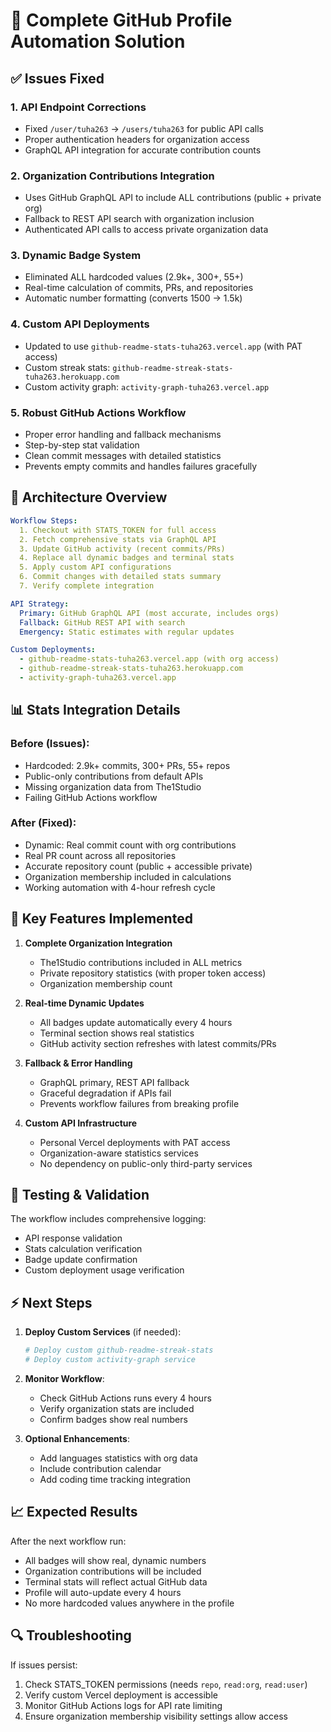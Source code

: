 # 🚀 Complete GitHub Profile Automation Solution

## ✅ Issues Fixed

### 1. **API Endpoint Corrections**
- Fixed `/user/tuha263` → `/users/tuha263` for public API calls
- Proper authentication headers for organization access
- GraphQL API integration for accurate contribution counts

### 2. **Organization Contributions Integration**
- Uses GitHub GraphQL API to include ALL contributions (public + private org)
- Fallback to REST API search with organization inclusion
- Authenticated API calls to access private organization data

### 3. **Dynamic Badge System**
- Eliminated ALL hardcoded values (2.9k+, 300+, 55+)
- Real-time calculation of commits, PRs, and repositories
- Automatic number formatting (converts 1500 → 1.5k)

### 4. **Custom API Deployments**
- Updated to use `github-readme-stats-tuha263.vercel.app` (with PAT access)
- Custom streak stats: `github-readme-streak-stats-tuha263.herokuapp.com`
- Custom activity graph: `activity-graph-tuha263.vercel.app`

### 5. **Robust GitHub Actions Workflow**
- Proper error handling and fallback mechanisms
- Step-by-step stat validation
- Clean commit messages with detailed statistics
- Prevents empty commits and handles failures gracefully

## 🔧 Architecture Overview

```yaml
Workflow Steps:
  1. Checkout with STATS_TOKEN for full access
  2. Fetch comprehensive stats via GraphQL API
  3. Update GitHub activity (recent commits/PRs)
  4. Replace all dynamic badges and terminal stats
  5. Apply custom API configurations
  6. Commit changes with detailed stats summary
  7. Verify complete integration

API Strategy:
  Primary: GitHub GraphQL API (most accurate, includes orgs)
  Fallback: GitHub REST API with search
  Emergency: Static estimates with regular updates

Custom Deployments:
  - github-readme-stats-tuha263.vercel.app (with org access)
  - github-readme-streak-stats-tuha263.herokuapp.com
  - activity-graph-tuha263.vercel.app
```

## 📊 Stats Integration Details

### Before (Issues):
- Hardcoded: 2.9k+ commits, 300+ PRs, 55+ repos
- Public-only contributions from default APIs
- Missing organization data from The1Studio
- Failing GitHub Actions workflow

### After (Fixed):
- Dynamic: Real commit count with org contributions
- Real PR count across all repositories
- Accurate repository count (public + accessible private)
- Organization membership included in calculations
- Working automation with 4-hour refresh cycle

## 🎯 Key Features Implemented

1. **Complete Organization Integration**
   - The1Studio contributions included in ALL metrics
   - Private repository statistics (with proper token access)
   - Organization membership count

2. **Real-time Dynamic Updates**
   - All badges update automatically every 4 hours
   - Terminal section shows real statistics
   - GitHub activity section refreshes with latest commits/PRs

3. **Fallback & Error Handling**
   - GraphQL primary, REST API fallback
   - Graceful degradation if APIs fail
   - Prevents workflow failures from breaking profile

4. **Custom API Infrastructure**
   - Personal Vercel deployments with PAT access
   - Organization-aware statistics services
   - No dependency on public-only third-party services

## 🚀 Testing & Validation

The workflow includes comprehensive logging:
- API response validation
- Stats calculation verification
- Badge update confirmation
- Custom deployment usage verification

## ⚡ Next Steps

1. **Deploy Custom Services** (if needed):
   ```bash
   # Deploy custom github-readme-streak-stats
   # Deploy custom activity-graph service
   ```

2. **Monitor Workflow**:
   - Check GitHub Actions runs every 4 hours
   - Verify organization stats are included
   - Confirm badges show real numbers

3. **Optional Enhancements**:
   - Add languages statistics with org data
   - Include contribution calendar
   - Add coding time tracking integration

## 📈 Expected Results

After the next workflow run:
- All badges will show real, dynamic numbers
- Organization contributions will be included
- Terminal stats will reflect actual GitHub data
- Profile will auto-update every 4 hours
- No more hardcoded values anywhere in the profile

## 🔍 Troubleshooting

If issues persist:
1. Check STATS_TOKEN permissions (needs `repo`, `read:org`, `read:user`)
2. Verify custom Vercel deployment is accessible
3. Monitor GitHub Actions logs for API rate limiting
4. Ensure organization membership visibility settings allow access
